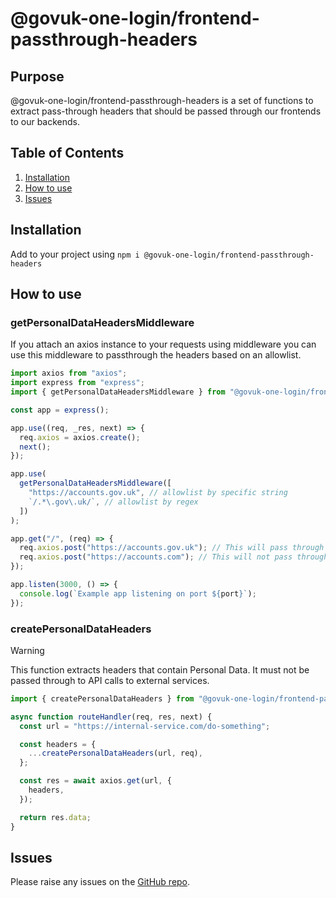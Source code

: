 # @govuk-one-login/frontend-passthrough-headers

## Purpose

@govuk-one-login/frontend-passthrough-headers is a set of functions to extract pass-through headers that should be passed through our frontends to our backends.

## Table of Contents

1. [Installation](#installation)
2. [How to use](#how-to-use)
3. [Issues](#issues)

## Installation

Add to your project using `npm i @govuk-one-login/frontend-passthrough-headers`

## How to use

### getPersonalDataHeadersMiddleware

If you attach an axios instance to your requests using middleware you can use this middleware to passthrough the headers based on an allowlist.

```javascript
import axios from "axios";
import express from "express";
import { getPersonalDataHeadersMiddleware } from "@govuk-one-login/frontend-passthrough-headers";

const app = express();

app.use((req, _res, next) => {
  req.axios = axios.create();
  next();
});

app.use(
  getPersonalDataHeadersMiddleware([
    "https://accounts.gov.uk", // allowlist by specific string
    `/.*\.gov\.uk/`, // allowlist by regex
  ])
);

app.get("/", (req) => {
  req.axios.post("https://accounts.gov.uk"); // This will pass through the headers
  req.axios.post("https://accounts.com"); // This will not pass through the headers
});

app.listen(3000, () => {
  console.log(`Example app listening on port ${port}`);
});
```

### createPersonalDataHeaders

> [!WARNING]
> This function extracts headers that contain Personal Data. It must not be passed through to API calls to external services.

```javascript
import { createPersonalDataHeaders } from "@govuk-one-login/frontend-passthrough-headers";

async function routeHandler(req, res, next) {
  const url = "https://internal-service.com/do-something";

  const headers = {
    ...createPersonalDataHeaders(url, req),
  };

  const res = await axios.get(url, {
    headers,
  });

  return res.data;
}
```

## Issues

Please raise any issues on the [GitHub repo](https://github.com/govuk-one-login/frontend-passthrough-headers).
